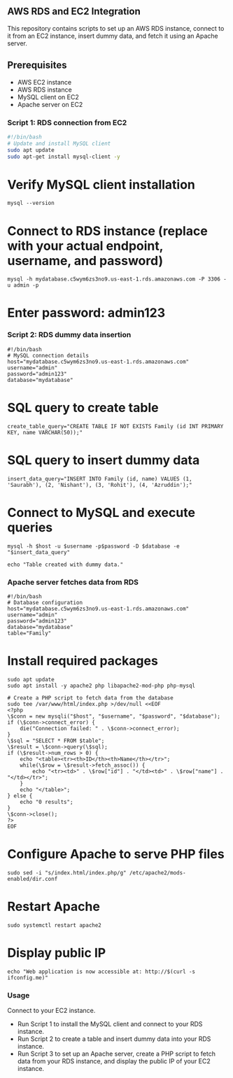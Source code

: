 
## AWS RDS and EC2 Integration

This repository contains scripts to set up an AWS RDS instance, connect to it from an EC2 instance, insert dummy data, and fetch it using an Apache server.

## Prerequisites

- AWS EC2 instance
- AWS RDS instance
- MySQL client on EC2
- Apache server on EC2

### Script 1: RDS connection from EC2

```bash
#!/bin/bash
# Update and install MySQL client
sudo apt update
sudo apt-get install mysql-client -y
```

# Verify MySQL client installation
```mysql --version```

# Connect to RDS instance (replace with your actual endpoint, username, and password)
```mysql -h mydatabase.c5wym6zs3no9.us-east-1.rds.amazonaws.com -P 3306 -u admin -p```
# Enter password: admin123

### Script 2: RDS dummy data insertion
```
#!/bin/bash
# MySQL connection details
host="mydatabase.c5wym6zs3no9.us-east-1.rds.amazonaws.com"
username="admin"
password="admin123"
database="mydatabase"
```
# SQL query to create table
`create_table_query="CREATE TABLE IF NOT EXISTS Family (id INT PRIMARY KEY, name VARCHAR(50));"`

# SQL query to insert dummy data
`insert_data_query="INSERT INTO Family (id, name) VALUES (1, 'Saurabh'), (2, 'Nishant'), (3, 'Rohit'), (4, 'Azruddin');"`

# Connect to MySQL and execute queries
```mysql -h $host -u $username -p$password -D $database -e "$create_table_query" && \
mysql -h $host -u $username -p$password -D $database -e "$insert_data_query"

echo "Table created with dummy data."
```
### Apache server fetches data from RDS
```
#!/bin/bash
# Database configuration
host="mydatabase.c5wym6zs3no9.us-east-1.rds.amazonaws.com"
username="admin"
password="admin123"
database="mydatabase"
table="Family"
```
# Install required packages
```
sudo apt update
sudo apt install -y apache2 php libapache2-mod-php php-mysql

# Create a PHP script to fetch data from the database
sudo tee /var/www/html/index.php >/dev/null <<EOF
<?php
\$conn = new mysqli("$host", "$username", "$password", "$database");
if (\$conn->connect_error) {
    die("Connection failed: " . \$conn->connect_error);
}
\$sql = "SELECT * FROM $table";
\$result = \$conn->query(\$sql);
if (\$result->num_rows > 0) {
    echo "<table><tr><th>ID</th><th>Name</th></tr>";
    while(\$row = \$result->fetch_assoc()) {
        echo "<tr><td>" . \$row["id"] . "</td><td>" . \$row["name"] . "</td></tr>";
    }
    echo "</table>";
} else {
    echo "0 results";
}
\$conn->close();
?>
EOF
```
# Configure Apache to serve PHP files
`sudo sed -i "s/index.html/index.php/g" /etc/apache2/mods-enabled/dir.conf`

# Restart Apache
`sudo systemctl restart apache2`

# Display public IP
`echo "Web application is now accessible at: http://$(curl -s ifconfig.me)"`

### Usage
Connect to your EC2 instance.
- Run Script 1 to install the MySQL client and connect to your RDS instance.
- Run Script 2 to create a table and insert dummy data into your RDS instance.
- Run Script 3 to set up an Apache server, create a PHP script to fetch data from your RDS instance, and display the public IP of your 
  EC2 instance.
